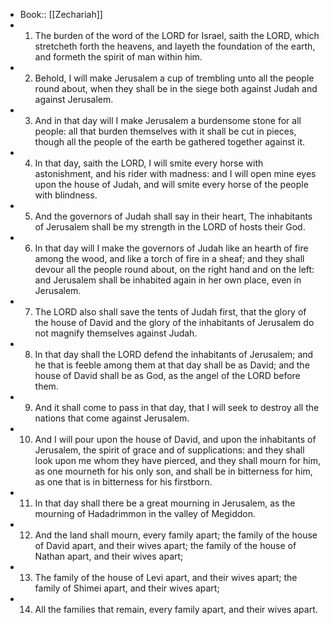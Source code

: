 - Book:: [[Zechariah]]
- 1. The burden of the word of the LORD for Israel, saith the LORD, which stretcheth forth the heavens, and layeth the foundation of the earth, and formeth the spirit of man within him.
- 2. Behold, I will make Jerusalem a cup of trembling unto all the people round about, when they shall be in the siege both against Judah and against Jerusalem.
- 3. And in that day will I make Jerusalem a burdensome stone for all people: all that burden themselves with it shall be cut in pieces, though all the people of the earth be gathered together against it.
- 4. In that day, saith the LORD, I will smite every horse with astonishment, and his rider with madness: and I will open mine eyes upon the house of Judah, and will smite every horse of the people with blindness.
- 5. And the governors of Judah shall say in their heart, The inhabitants of Jerusalem shall be my strength in the LORD of hosts their God.
- 6. In that day will I make the governors of Judah like an hearth of fire among the wood, and like a torch of fire in a sheaf; and they shall devour all the people round about, on the right hand and on the left: and Jerusalem shall be inhabited again in her own place, even in Jerusalem.
- 7. The LORD also shall save the tents of Judah first, that the glory of the house of David and the glory of the inhabitants of Jerusalem do not magnify themselves against Judah.
- 8. In that day shall the LORD defend the inhabitants of Jerusalem; and he that is feeble among them at that day shall be as David; and the house of David shall be as God, as the angel of the LORD before them.
- 9. And it shall come to pass in that day, that I will seek to destroy all the nations that come against Jerusalem.
- 10. And I will pour upon the house of David, and upon the inhabitants of Jerusalem, the spirit of grace and of supplications: and they shall look upon me whom they have pierced, and they shall mourn for him, as one mourneth for his only son, and shall be in bitterness for him, as one that is in bitterness for his firstborn.
- 11. In that day shall there be a great mourning in Jerusalem, as the mourning of Hadadrimmon in the valley of Megiddon.
- 12. And the land shall mourn, every family apart; the family of the house of David apart, and their wives apart; the family of the house of Nathan apart, and their wives apart;
- 13. The family of the house of Levi apart, and their wives apart; the family of Shimei apart, and their wives apart;
- 14. All the families that remain, every family apart, and their wives apart.
